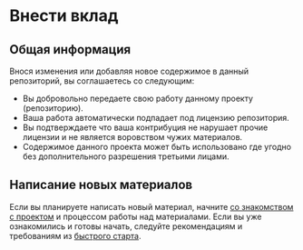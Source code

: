 # Внести вклад

## Общая информация

Внося изменения или добавляя новое содержимое в данный репозиторий, вы соглашаетесь со следующим:

* Вы добровольно передаете свою работу данному проекту (репозиторию).
* Ваша работа автоматически подпадает под лицензию репозитория.
* Вы подтверждаете что ваша контрибуция не нарушает прочие лицензии и не является воровством чужих материалов.
* Содержимое данного проекта может быть использовано где угодно без дополнительного разрешения третьими лицами.

## Написание новых материалов

Если вы планируете написать новый материал, начните [со знакомством с проектом](README.md) и процессом работы над материалами. Если вы уже ознакомились и готовы начать, следуйте рекомендациям и требованиям из [быстрого старта](_handbook/ru/quick-start.md).
